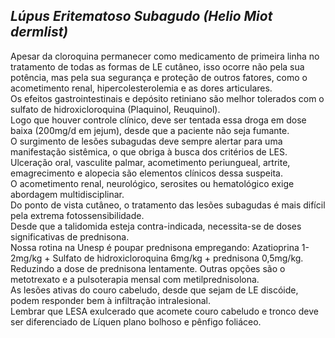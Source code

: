 ## ***Lúpus Eritematoso Subagudo (Helio Miot dermlist)***


Apesar da cloroquina permanecer como medicamento de primeira linha no tratamento de todas as formas de LE cutâneo, isso ocorre não pela sua potência, mas pela sua segurança e proteção de outros fatores, como o acometimento renal, hipercolesterolemia e as dores articulares.  
Os efeitos gastrointestinais e depósito retiniano são melhor tolerados com o sulfato de hidroxicloroquina (Plaquinol, Reuquinol).  
Logo que houver controle clínico, deve ser tentada essa droga em dose baixa (200mg/d em jejum), desde que a paciente não seja fumante.  
O surgimento de lesões subagudas deve sempre alertar para uma manifestação sistêmica, o que obriga à busca dos critérios de LES.  
Ulceração oral, vasculite palmar, acometimento periungueal, artrite, emagrecimento e alopecia são elementos clínicos dessa suspeita.  
O acometimento renal, neurológico, serosites ou hematológico exige abordagem multidisciplinar.  
Do ponto de vista cutâneo, o tratamento das lesões subagudas é mais difícil pela extrema fotossensibilidade.   
Desde que a talidomida esteja contra-indicada, necessita-se de doses significativas de prednisona.  
Nossa rotina na Unesp é poupar prednisona empregando: Azatioprina 1-2mg/kg \+ Sulfato de hidroxicloroquina 6mg/kg \+ prednisona 0,5mg/kg. Reduzindo a dose de prednisona lentamente. Outras opções são o metotrexato e a pulsoterapia mensal com metilprednisolona.  
As lesões ativas do couro cabeludo, desde que sejam de LE discóide, podem responder bem à infiltração intralesional.  
Lembrar que LESA exulcerado que acomete couro cabeludo e tronco deve ser diferenciado de Líquen plano bolhoso e pênfigo foliáceo.

